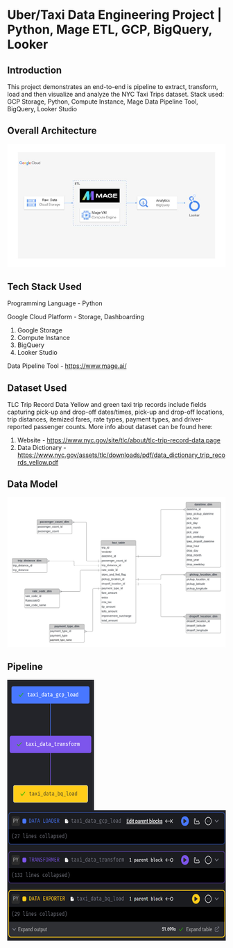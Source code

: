 # Uber/Taxi Data Engineering Project | Python, Mage ETL, GCP, BigQuery, Looker

## Introduction
This project demonstrates an end-to-end is pipeline to extract, transform, load and then visualize and analyze the NYC Taxi Trips dataset. 
Stack used: GCP Storage, Python, Compute Instance, Mage Data Pipeline Tool, BigQuery, Looker Studio

## Overall Architecture 
<img src="taxi_schema_architecture.jpg">

## Tech Stack Used
Programming Language - Python

Google Cloud Platform - Storage, Dashboarding
1. Google Storage
2. Compute Instance 
3. BigQuery
4. Looker Studio

Data Pipeline Tool - https://www.mage.ai/

## Dataset Used
TLC Trip Record Data
Yellow and green taxi trip records include fields capturing pick-up and drop-off dates/times, pick-up and drop-off locations, trip distances, itemized fares, rate types, payment types, and driver-reported passenger counts. 
More info about dataset can be found here:
1. Website - https://www.nyc.gov/site/tlc/about/tlc-trip-record-data.page
2. Data Dictionary - https://www.nyc.gov/assets/tlc/downloads/pdf/data_dictionary_trip_records_yellow.pdf

## Data Model
<img src="taxi_data_model.jpeg">

## Pipeline
<img align="left" width="200" height="300" src="Mage ETL Pipeline.png">
<img align="right" width="600" height="300" src="Mage ETL Pipeline v2.png">

<!-- <img src="Mage ETL Pipeline v2.png">
<img src="Mage ETL Pipeline.png"> -->
